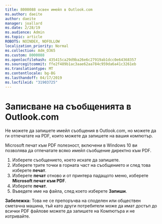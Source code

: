 ```yaml
---
title: 8000088 освен имейл в Outlook.com
ms.author: daeite
author: daeite
manager: joallard
ms.date: 2/28/19
ms.audience: Admin
ms.topic: article
ROBOTS: NOINDEX, NOFOLLOW
localization_priority: Normal
ms.collection: Adm_O365
ms.custom: 8000088
ms.openlocfilehash: 435415ca29d9ba26e6c27919ab1dcc0e64368357
ms.sourcegitcommit: ffe2f489b1ac3aae62aa784c959da6a41c3261eb
ms.translationtype: MT
ms.contentlocale: bg-BG
ms.lasthandoff: 04/17/2019
ms.locfileid: "31903725"
---
```

# <a name="saving-messages-in-outlookcom"></a>Записване на съобщенията в Outlook.com

Не можете да запишете имейл съобщения в Outlook.com, но можете да ги отпечатате на PDF, които можете да запишете на вашия компютър.

Microsoft печат към PDF полезност, включени в Windows 10 ви позволява да отпечатате всяко имейл съобщение директно към PDF.

1. Изберете съобщението, което искате да запишете.
2. Изберете трите точки в горната част на съобщението и след това изберете **печат**.
3. Изберете **печат** отново и от принтера падащото меню, изберете **Microsoft печат към PDF**.
4. Изберете **печат**.
5. Въведете име на файла, след което изберете **Запиши**.

**Забележка:** Това не се препоръчва на споделен или обществен сметачна машина, тъй като други потребители може да имат достъп до всички PDF файлове можете да запишете на Компютъра и не изтривайте.
